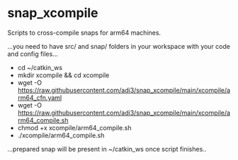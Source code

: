 # snap_xcompile
Scripts to cross-compile snaps for arm64 machines.

...you need to have src/ and snap/ folders in your workspace with your code and config files...

- cd ~/catkin_ws
- mkdir xcompile && cd xcompile
- wget -O https://raw.githubusercontent.com/adi3/snap_xcompile/main/xcompile/arm64_cfn.yaml
- wget -O https://raw.githubusercontent.com/adi3/snap_xcompile/main/xcompile/arm64_compile.sh
- chmod +x xcompile/arm64_compile.sh
- ./xcompile/arm64_compile.sh

...prepared snap will be present in ~/catkin_ws once script finishes..
